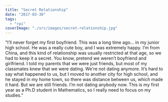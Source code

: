 ```yaml
---
title: "Secret Relationship"
date: "2017-03-30"
tags: 
  - "rpi"
coverImage: "./src/images/secret-relationship.jpg"
---
```


"I’ll never forget my first boyfriend. This was a long time ago… in my junior high school. He was a really cute boy, and I was extremely happy. I’m from China, and this kind of relationship was usually restricted at that age, so we had to keep it a secret. You know, pretend we weren’t boyfriend and girlfriend. I told my parents that we were just friends, but most of my classmates knew that we were dating. We're not dating anymore. It’s hard to say what happened to us, but I moved to another city for high school, and he stayed in my home town, so there was distance between us, which made it hard. But we are still friends. I’m not dating anybody now. This is my first year as a Ph.D student in Mathematics, so I really need to focus on my studies."
